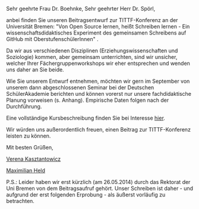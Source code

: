 Sehr geehrte Frau Dr. Boehnke,
Sehr geehrter Herr Dr. Spörl,

anbei finden Sie unseren Beitragsentwurf zur TITTF-Konferenz an der Universität Bremen: "Von Open Source lernen, heißt Schreiben lernen - Ein wissenschaftsdidaktisches Experiment des gemeinsamen Schreibens auf GitHub mit OberstufenschülerInnen" .

Da wir aus verschiedenen Disziplinen (Erziehungswissenschaften und Soziologie) kommen, aber gemeinsam unterrichten, sind wir unsicher, welcher Ihrer Fächergruppenworkshops wir eher entsprechen und wenden uns daher an Sie beide.

Wie Sie unserem Entwurf entnehmen, möchten wir gern im September von unserem dann abgeschlossenen Seminar bei der Deutschen SchülerAkademie berichten und können vorerst nur unsere fachdidaktische Planung vorweisen (s. Anhang). Empirische Daten folgen nach der Durchführung.

Eine vollständige Kursbeschreibung finden Sie bei Interesse [hier](http://www.maxheld.de/emile/).

Wir würden uns außerordentlich freuen, einen Beitrag zur TITTF-Konferenz leisten zu können.

Mit besten Grüßen,

[Verena Kasztantowicz](https://www.erziehungswissenschaften.hu-berlin.de/grundschulpaed/mitarbeiterinnen/lb-deutsch/v.-kasztantowicz)

[Maximilian Held](http://www.maxheld.de)

P.S.: Leider haben wir erst kürzlich (am 26.05.2014) durch das Rektorat der Uni Bremen von dem Beitragsaufruf gehört. Unser Schreiben ist daher - und aufgrund der erst folgenden Erprobung - als äußerst vorläufig zu betrachten.
